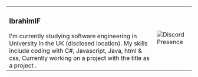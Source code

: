 ### 

<table>
  <tr>
    <td>
      <h3>IbrahimIF</h3>
      <span>I'm currently studying software engineering in University in the UK (disclosed location).</span>
      <span> My skills include coding with C#, Javascript, Java, html & css, Currently working on a project with the title as a project .</span>
</td>
    <td><img src="https://lanyard.kyrie25.me/api/431043132889628682?&imgStyle=square&imgBorderRadius=30px&gradient=645CBB-A084DC-BFACE2-EBC7E6&animationDuration=4s&theme=:dark&borderRadius=10px&idleMessage=Stop%20looking%20at%20my%20account." alt="Discord Presence"></td>
  </tr>
</table>

<!--
**IbrahimIF/IbrahimIF** is a ✨ _special_ ✨ repository because its `README.md` (this file) appears on your GitHub profile.

Here are some ideas to get you started:

- 🔭 I’m currently working on ...
- 🌱 I’m currently learning ...
- 👯 I’m looking to collaborate on ...
- 🤔 I’m looking for help with ...
- 💬 Ask me about ...
- 📫 How to reach me: ...
- 😄 Pronouns: ...
- ⚡ Fun fact: ...
-->
